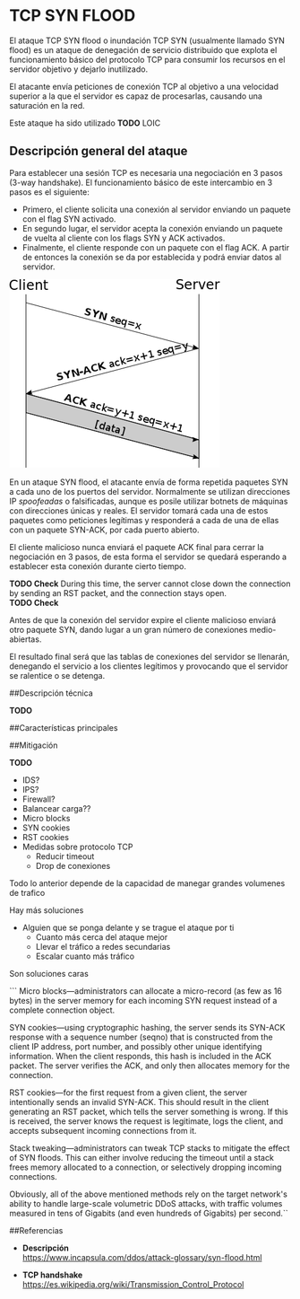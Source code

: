 TCP SYN FLOOD
=============

El ataque TCP SYN flood o inundación TCP SYN (usualmente llamado SYN flood) es un ataque de denegación de servicio distribuido que explota el funcionamiento básico del protocolo TCP para consumir los recursos en el servidor objetivo y dejarlo inutilizado.

El atacante envía peticiones de conexión TCP al objetivo a una velocidad superior a la que el servidor es capaz de procesarlas, causando una saturación en la red.

Este ataque ha sido utilizado **TODO** LOIC

Descripción general del ataque
------------------------------

Para establecer una sesión TCP es necesaria una negociación en 3 pasos (3-way handshake). El funcionamiento básico de este intercambio en 3 pasos es el siguiente:

-	Primero, el cliente solicita una conexión al servidor enviando un paquete con el flag SYN activado.
-	En segundo lugar, el servidor acepta la conexión enviando un paquete de vuelta al cliente con los flags SYN y ACK activados.
-	Finalmente, el cliente responde con un paquete con el flag ACK. A partir de entonces la conexión se da por establecida y podrá enviar datos al servidor.

![tcp-handshake](../static/images/tcp_handshake.png)

En un ataque SYN flood, el atacante envía de forma repetida paquetes SYN a cada uno de los puertos del servidor. Normalmente se utilizan direcciones IP *spoofeadas* o falsificadas, aunque es posile utilizar botnets de máquinas con direcciones únicas y reales. El servidor tomará cada una de estos paquetes como peticiones legítimas y responderá a cada de una de ellas con un paquete SYN-ACK, por cada puerto abierto.

El cliente malicioso nunca enviará el paquete ACK final para cerrar la negociación en 3 pasos, de esta forma el servidor se quedará esperando a establecer esta conexión durante cierto tiempo.

**TODO Check** During this time, the server cannot close down the connection by sending an RST packet, and the connection stays open.  
**TODO Check**

Antes de que la conexión del servidor expire el cliente malicioso enviará otro paquete SYN, dando lugar a un gran número de conexiones medio-abiertas.

El resultado final será que las tablas de conexiones del servidor se llenarán, denegando el servicio a los clientes legítimos y provocando que el servidor se ralentice o se detenga.

##Descripción técnica

**TODO**

##Características principales

##Mitigación

**TODO**

-	IDS?
-	IPS?
-	Firewall?
-	Balancear carga??
-	Micro blocks
-	SYN cookies
-	RST cookies
-	Medidas sobre protocolo TCP
	-	Reducir timeout
	-	Drop de conexiones

Todo lo anterior depende de la capacidad de manegar grandes volumenes de trafico

Hay más soluciones

-	Alguien que se ponga delante y se trague el ataque por ti
	-	Cuanto más cerca del ataque mejor
	-	Llevar el tráfico a redes secundarias
	-	Escalar cuanto más tráfico

Son soluciones caras

\`\`\` Micro blocks—administrators can allocate a micro-record (as few as 16 bytes) in the server memory for each incoming SYN request instead of a complete connection object.

SYN cookies—using cryptographic hashing, the server sends its SYN-ACK response with a sequence number (seqno) that is constructed from the client IP address, port number, and possibly other unique identifying information. When the client responds, this hash is included in the ACK packet. The server verifies the ACK, and only then allocates memory for the connection.

RST cookies—for the first request from a given client, the server intentionally sends an invalid SYN-ACK. This should result in the client generating an RST packet, which tells the server something is wrong. If this is received, the server knows the request is legitimate, logs the client, and accepts subsequent incoming connections from it.

Stack tweaking—administrators can tweak TCP stacks to mitigate the effect of SYN floods. This can either involve reducing the timeout until a stack frees memory allocated to a connection, or selectively dropping incoming connections.

Obviously, all of the above mentioned methods rely on the target network's ability to handle large-scale volumetric DDoS attacks, with traffic volumes measured in tens of Gigabits (and even hundreds of Gigabits) per second.\`\`

##Referencias

-	**Descripción**  
	https://www.incapsula.com/ddos/attack-glossary/syn-flood.html

-	**TCP handshake**  
	https://es.wikipedia.org/wiki/Transmission_Control_Protocol

